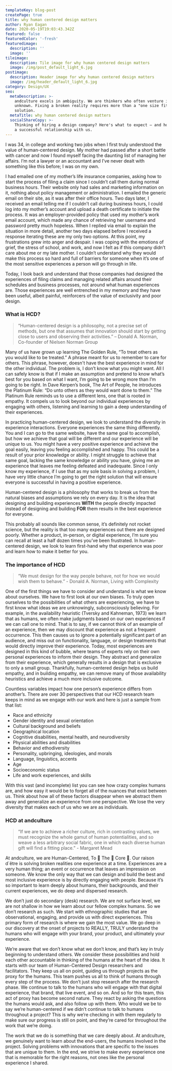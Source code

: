 ```yaml
---
templateKey: blog-post
createPage: true
title: why human centered design matters
author: Ryan Eagan
date: 2020-05-19T19:03:43.342Z
featured: false
featuredColor: '-fresh'
featuredimage:
  description: ''
  image: ''
tileimage:
  description: Tile image for why human centered design matters
  image: /img/post_default_light_6.jpg
postimage:
  description: Header image for why human centered design matters
  image: /img/header_default_light_6.jpg
category: Design/UX
seo:
  metaDescription: >-
    andculture excels in ambiguity. We are thinkers who often venture into the
    unknown. Fixing a broken reality requires more than a "one size fits all"
    solution.
  metaTitle: why human centered design matters
  socialShareCopy: >-
    Thinking of hiring a design company? Here's what to expect — and how to have
    a successful relationship with us.
---
```

I was 34, in college and working two jobs when I first truly understood the value of human-centered design. My mother had passed after a short battle with cancer and now I found myself facing the daunting list of managing her affairs. I’m not a lawyer or an accountant and I’ve never dealt with something like this before; I was on my own.

I had emailed one of my mother’s life insurance companies, asking how to start the process of filing a claim since I couldn’t call them during normal business hours. Their website only had sales and marketing information on it, nothing about policy management or administration. I emailed the generic email on their site, as it was after their office hours. Two days later, I received an email telling me if I couldn’t call during business hours, I could log into my mother’s account and upload a death certificate to initiate the process. It was an employer-provided policy that used my mother’s work email account, which made any chance of retrieving her username and password pretty much hopeless. When I replied via email to explain the situation in more detail, another two days elapsed before I received a response iterating these are my only two options. At this point, my frustrations grew into anger and despair. I was coping with the emotions of grief, the stress of school, and work, and now I felt as if this company didn’t care about me or my late mother. I couldn’t understand why they would make this process so hard and full of barriers for someone when it’s one of the most sensitive experiences a person will go through in life.

Today, I look back and understand that those companies had designed the experiences of filing claims and managing related affairs around their schedules and business processes, not around what human experiences are. Those experiences are well entrenched in my memory and they have been useful, albeit painful, reinforcers of the value of exclusivity and poor design.

### What is HCD?

> “Human-centered design is a philosophy, not a precise set of methods, but one that assumes that innovation should start by getting close to users and observing their activities.” – Donald A. Norman, Co-founder of Nielsen Norman Group

Many of us have grown up learning The Golden Rule, “To treat others as you would like to be treated.” A phrase meant for us to remember to care for others. This phrase, however, doesn't have the best experience in mind for the other individual. The problem is, I don’t know what you might want. All I can safely know is that if I make an assumption and pretend to know what’s best for you based on what I want, I’m going to be wrong more than I’m going to be right. In Dave Kerpen’s book, The Art of People, he introduces the Platinum Rule: “Do unto others as they would want done to them.” The Platinum Rule reminds us to use a different lens, one that is rooted in empathy. It compels us to look beyond our individual experiences by engaging with others, listening and learning to gain a deep understanding of their experiences.

In practicing human-centered design, we look to understand the diversity in experience interactions. Everyone experiences the same thing differently. You and I can go to the same website, have the same goal to accomplish, but how we achieve that goal will be different and our experience will be unique to us. You might have a very positive experience and achieve the goal easily, leaving you feeling accomplished and happy. This could be a result of your prior knowledge or ability. I might struggle to achieve that same goal, lacking the same knowledge or ability you have, giving me an experience that leaves me feeling defeated and inadequate. Since I only know my experience, if I use that as my sole basis in solving a problem, I have very little chance I’m going to get the right solution that will ensure everyone is successful in having a positive experience.

Human-centered design is a philosophy that works to break us from the natural biases and assumptions we rely on every day. It is the idea that designing and building experiences **WITH** the people directly impacted instead of designing and building **FOR** them results in the best experience for everyone.

This probably all sounds like common sense, it’s definitely not rocket science, but the reality is that too many experiences out there are designed poorly. Whether a product, in-person, or digital experience, I’m sure you can recall at least a half dozen times you’ve been frustrated. In human-centered design, we look to learn first-hand why that experience was poor and learn how to make it better for you.

### The importance of HCD

> “We must design for the way people behave, not for how we would wish them to behave.” - Donald A. Norman, Living with Complexity

One of the first things we have to consider and understand is what we know about ourselves. We have to first look at our own biases. To truly open ourselves to the possibilities of what others are experiencing, we have to first know what ideas we are unknowingly, subconsciously believing. For example, in the availability heuristic (Tversky and Kahneman, 1973) we learn that as humans, we often make judgments based on our own experiences if we can call one to mind. That is to say, if we cannot think of an example of an experience, then we may discount that experience as not a frequent occurrence. This then causes us to ignore a potentially significant part of an audience, and miss out on functionality, language, or design treatments that would directly improve their experience. Today, most experiences are designed in this kind of bubble, where teams of experts rely on their own personal experiences to inform their design. They abstract and generalize from their experience, which generally results in a design that is exclusive to only a small group. Thankfully, human-centered design helps us build empathy, and in building empathy, we can remove many of those availability heuristics and achieve a much more inclusive outcome.

Countless variables impact how one person’s experience differs from another’s. There are over 30 perspectives that our HCD research team keeps in mind as we engage with our work and here is just a sample from that list:

* Race and ethnicity
* Gender identity and sexual orientation
* Cultural background and beliefs
* Geographical location
* Cognitive disabilities, mental health, and neurodiversity
* Physical abilities and disabilities
* Behavior and ethodiversity
* Personality, upbringing, ideologies, and morals
* Language, linguistics, accents
* Age
* Socioeconomic status
* Life and work experiences, and skills

With this vast (and incomplete) list you can see how crazy complex humans are, and how easy it would be to forget all of the nuances that exist between us. Think about how all of these factors disappear when we abstract them away and generalize an experience from one perspective. We lose the very diversity that makes each of us who we are as individuals. 

### HCD at andculture

> “If we are to achieve a richer culture, rich in contrasting values, we must recognize the whole gamut of human potentialities, and so weave a less arbitrary social fabric, one in which each diverse human gift will find a fitting place.” - Margaret Mead

At andculture, we are Human-Centered, To 👏 The 👏 Core 👏. Our raison d`être is solving broken realities one experience at a time. Experiences are a very human thing; an event or occurrence that leaves an impression on someone. We know the only way that we can design and build the best and most inclusive experience is by directly engaging with people. Because it’s so important to learn deeply about humans, their backgrounds, and their current experiences, we do deep and dispersed research.

We don’t just do secondary (desk) research. We are not surface level, we are not shallow in how we learn about our fellow complex humans. So we don’t research as such. We start with ethnographic studies that are observational, engaging, and provide us with direct experiences. This primary form of research is where we gain the most value. We go deep in our discovery at the onset of projects to REALLY, TRULY understand the humans who will engage with your brand, your product, and ultimately your experience.

We’re aware that we don’t know what we don’t know, and that’s key in truly beginning to understand others. We consider these possibilities and hold each other accountable in thinking of the humans at the heart of the idea. It starts with our team of Human-Centered Design researchers and facilitators. They keep us all on point, guiding us through projects as the proxy for the humans. This team pushes us all to think of humans through every step of the process. We don’t just stop research after the research phase. We continue to talk to the humans who will engage with that digital experience, that brand, that live event, and so on. And so for this team, this act of proxy has become second nature. They react by asking the questions the humans would ask, and also follow up with them. Who would we be to say we’re human-centered if we didn’t continue to talk to humans throughout a project? This is why we’re checking in with them regularly to make sure our progress is still on point, and they’re cared for throughout the work that we’re doing.

The work that we do is something that we care deeply about. At andculture, we genuinely want to learn about the end-users, the humans involved in the project. Solving problems with innovations that are specific to the issues that are unique to them. In the end, we strive to make every experience one that is memorable for the right reasons, not ones like the personal experience I shared.
